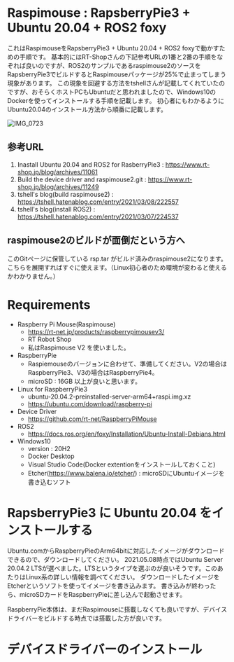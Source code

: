 # Raspimouse : RapsberryPie3 + Ubuntu 20.04 + ROS2 foxy
これはRaspimouseをRapsberryPie3 + Ubuntu 20.04 + ROS2 foxyで動かすための手順です。
基本的にはRT-Shopさんの下記参考URLの1番と2番の手順をなぞれば良いのですが、ROS2のサンプルであるraspimouse2のソースをRapsberryPie3でビルドするとRaspimouseパッケージが25%で止まってしまう現象があります。
この現象を回避する方法をtshellさんが記載してくれていたのですが、おそらくホストPCもUbuntuだと思われましたので、Windows10のDockerを使ってインストールする手順を記載します。
初心者にもわかるようにUbuntu20.04のインストール方法から順番に記載します。

![IMG_0723](https://user-images.githubusercontent.com/34445043/117532437-7ef08280-b022-11eb-8467-5362277e8733.jpg)

## 参考URL
1. Inastall Ubuntu 20.04 and ROS2 for RasberryPie3 : https://www.rt-shop.jp/blog/archives/11061
2. Build the device driver and raspimouse2.git : https://www.rt-shop.jp/blog/archives/11249
3. tshell's blog(build raspimouse2) : https://tshell.hatenablog.com/entry/2021/03/08/222557
4. tshell's blog(install ROS2) : https://tshell.hatenablog.com/entry/2021/03/07/224537

## raspimouse2のビルドが面倒だという方へ
このGitページに保管している rsp.tar がビルド済みのraspimouse2になります。
こちらを展開すればすぐに使えます。（Linux初心者のため環境が変わると使えるかわかりません。）

# Requirements
* Raspberry Pi Mouse(Raspimouse)
  - https://rt-net.jp/products/raspberrypimousev3/
  - RT Robot Shop
  - 私はRaspimouse V2 を使いました。
* RaspberryPie
  - Raspiemouseのバージョンに合わせて、準備してください。V2の場合はRaspberryPie3、V3の場合はRaspberryPie4。
  - microSD : 16GB 以上が良いと思います。
* Linux for RaspberryPie3
  - ubuntu-20.04.2-preinstalled-server-arm64+raspi.img.xz
  - https://ubuntu.com/download/raspberry-pi
* Device Driver
  - https://github.com/rt-net/RaspberryPiMouse
* ROS2
  - https://docs.ros.org/en/foxy/Installation/Ubuntu-Install-Debians.html
* Windows10 
  - version : 20H2
  - Docker Desktop
  - Visual Studio Code(Docker extentionをインストールしておくこと)
  - Etcher(https://www.balena.io/etcher/) : microSDにUbuntuイメージを書き込むソフト

# RapsberryPie3 に Ubuntu 20.04 をインストールする
Ubuntu.comからRaspberryPieのArm64bitに対応したイメージがダウンロードできるので、ダウンロードしてください。
2021.05.08時点ではUbuntu Server 20.04.2 LTSが選べました。LTSというタイプを選ぶのが良いそうです。このあたりはLinux系の詳しい情報を調べてください。
ダウンロードしたイメージをEtcherというソフトを使ってイメージを書き込みます。
書き込みが終わったら、microSDカードをRaspberryPieに差し込んで起動させます。

RaspberryPie本体は、まだRaspimouseに搭載しなくても良いですが、デバイスドライバーをビルドする時点では搭載した方が良いです。

# デバイスドライバーのインストール



